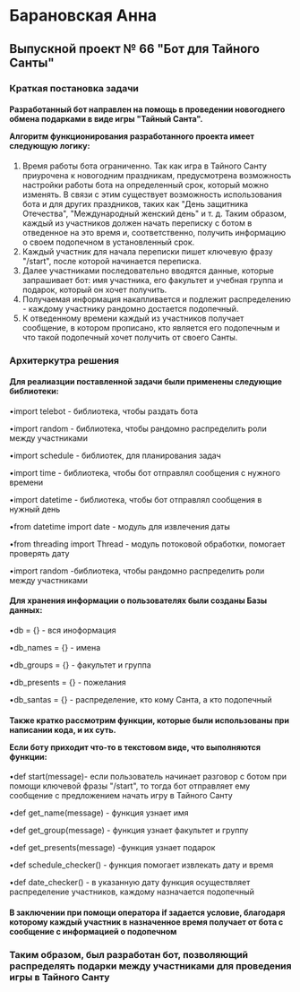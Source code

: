 # Барановская Анна

<h2>Выпускной проект № 66 "Бот для Тайного Санты"</h2>

<h3>Краткая постановка задачи</h3>

<h4>Разработанный бот направлен на помощь в проведении новогоднего обмена подарками в виде игры "Тайный Санта".

Алгоритм функционирования разработанного проекта имеет следующую логику:</h4>
1. Время работы бота ограниченно. 
Так как игра в Тайного Санту приурочена к новогодним праздникам, предусмотрена возможность настройки работы бота на определенный срок, который можно изменять.
В связи с этим существует возможность использования бота и для других праздников, таких как "День защитника Отечества", "Международный женский день" и т. д.
Таким образом, каждый из участников должен начать переписку с ботом в отведенное на это время и, соответственно, получить информацию о своем подопечном в установленный срок.
2. Каждый участник для начала переписки пишет ключевую фразу "/start", после которой начинается переписка.
3. Далее участниками последовательно вводятся данные, которые запрашивает бот: имя участника, его факультет и учебная группа и подарок, который он хочет получить.
4. Получаемая информация накапливается и подлежит распределению - каждому участнику рандомно достается подопечный.
5. К отведенному времени каждый из участников получает сообщение, в котором прописано, кто является его подопечным и что такой подопечный хочет получить от своего Санты.

<h3>Архитеркутра решения</h3>


<h4>Для реалиазции поставленной задачи были применены следующие библиотеки:</h4>

•import telebot - библиотека, чтобы раздать бота

•import random - библиотека, чтобы рандомно распределить роли между участниками

•import schedule - библиотек, для планирования задач

•import time - библиотека, чтобы бот отправлял сообщения с нужного времени

•import datetime - библиотека, чтобы бот отправлял сообщения в нужный день

•from datetime import date - модуль для извлечения даты

•from threading import Thread - модуль потоковой обработки, помогает проверять дату

•import random -библиотека, чтобы рандомно распределить роли между участниками

<h4>Для хранения информации о пользователях были созданы Базы данных:</h4>

•db = {} - вся иноформация

•db_names = {} - имена

•db_groups = {} - факультет и группа

•db_presents = {} - пожелания

•db_santas = {} - распределение, кто кому Санта, а кто подопечный


<h4>Также кратко рассмотрим функции, которые были использованы при написании кода, и их суть.

Если боту приходит что-то в текстовом виде, что выполняются функции:</h4>

•def start(message)- если пользователь начинает разговор с ботом при помощи ключевой фразы "/start", то тогда бот отправляет ему сообщение с предложением начать игру в Тайного Санту

•def get_name(message) - функция узнает имя

•def get_group(message) - функция узнает факультет и группу

•def get_presents(message) -функция узнает подарок

•def schedule_checker() - функция помогает извлекать дату и время

•def date_checker() - в указанную дату функция осуществляет распределение участников, каждому назначается подопечный

<h4>В заключении при помощи оператора if задается условие, благодаря которому каждый участник в назначенное время получает от бота с сообщение с информацией о подопечном</h4>


<h3>Таким образом, был разработан бот, позволяющий распределять подарки между участниками для проведения игры в Тайного Санту</h3>




